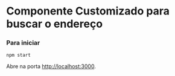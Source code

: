 # Componente Customizado para buscar o endereço

### Para iniciar 

`npm start`

Abre na porta [http://localhost:3000](http://localhost:3000).
